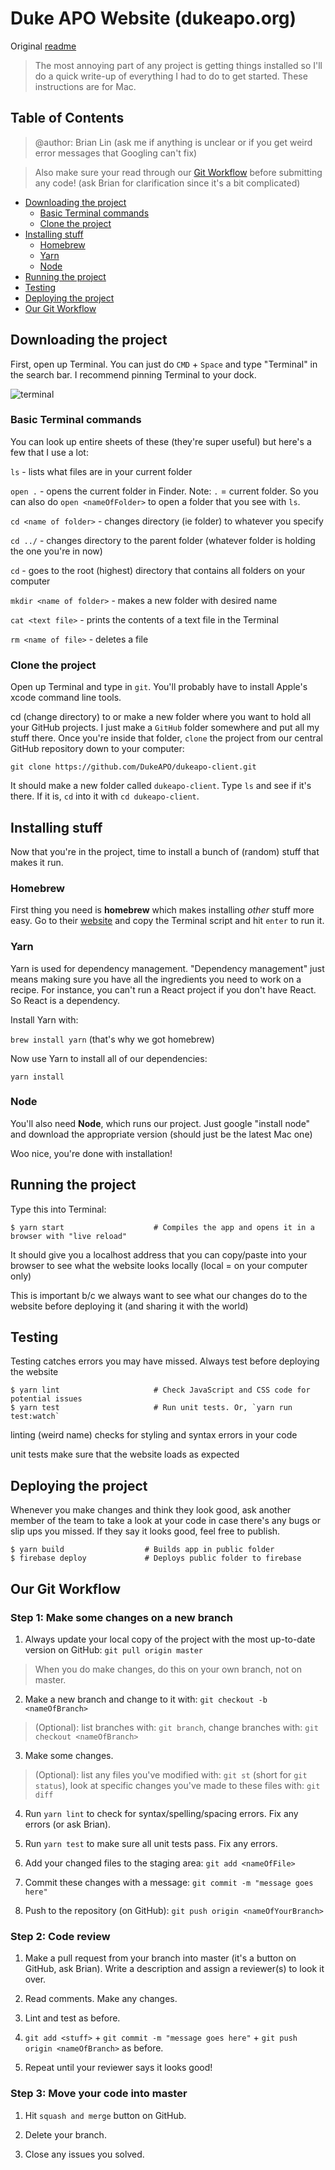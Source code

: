# Duke APO Website (dukeapo.org)

Original [readme](https://github.com/kriasoft/react-static-boilerplate/blob/master/README.md)

> The most annoying part of any project is getting things installed so I'll do a quick write-up of everything I had to do to get started. These instructions are for Mac.

## Table of Contents

> @author: Brian Lin (ask me if anything is unclear or if you get weird error messages that Googling can't fix)

> Also make sure your read through our [Git Workflow](#our-git-workflow) before submitting any code! (ask Brian for clarification since it's a bit complicated)

- [Downloading the project](#downloading-the-project)
  - [Basic Terminal commands](#basic-terminal-commands)
  - [Clone the project](#clone-the-project)
- [Installing stuff](#installing-stuff)
  - [Homebrew](#homebrew)
  - [Yarn](#yarn)
  - [Node](#node)
- [Running the project](#running-the-project)
- [Testing](#testing)
- [Deploying the project](#deploying-the-project)
- [Our Git Workflow](#our-git-workflow)

## Downloading the project

First, open up Terminal. You can just do `CMD` + `Space` and type "Terminal" in the search bar. I recommend pinning Terminal to your dock.

![terminal](http://i.imgur.com/Y1o9O7T.png)

### Basic Terminal commands

You can look up entire sheets of these (they're super useful) but here's a few that I use a lot:

`ls` - lists what files are in your current folder

`open .` - opens the current folder in Finder. Note: `.` = current folder. So you can also do `open <nameOfFolder>` to open a folder that you see with `ls`.

`cd <name of folder>` - changes directory (ie folder) to whatever you specify

`cd ../` - changes directory to the parent folder (whatever folder is holding the one you're in now)

`cd` - goes to the root (highest) directory that contains all folders on your computer

`mkdir <name of folder>` - makes a new folder with desired name

`cat <text file>` - prints the contents of a text file in the Terminal

`rm <name of file>` - deletes a file

### Clone the project

Open up Terminal and type in `git`. You'll probably have to install Apple's xcode command line tools.

cd (change directory) to or make a new folder where you want to hold all your GitHub projects. I just make a `GitHub` folder somewhere and put all my stuff there. Once you're inside that folder, `clone` the project from our central GitHub repository down to your computer:

`git clone https://github.com/DukeAPO/dukeapo-client.git`

It should make a new folder called `dukeapo-client`. Type `ls` and see if it's there. If it is, `cd` into it with `cd dukeapo-client`.

## Installing stuff

Now that you're in the project, time to install a bunch of (random) stuff that makes it run.

### Homebrew

First thing you need is **homebrew** which makes installing *other* stuff more easy. Go to their [website](https://brew.sh/) and copy the Terminal script and hit `enter` to run it. 

### Yarn

Yarn is used for dependency management. "Dependency management" just means making sure you have all the ingredients you need to work on a recipe. For instance, you can't run a React project if you don't have React. So React is a dependency. 

Install Yarn with:

`brew install yarn` (that's why we got homebrew)

Now use Yarn to install all of our dependencies:

`yarn install`

### Node

You'll also need **Node**, which runs our project. Just google "install node" and download the appropriate version (should just be the latest Mac one)

Woo nice, you're done with installation!

## Running the project

Type this into Terminal:

```shell
$ yarn start                    # Compiles the app and opens it in a browser with "live reload"
```
It should give you a localhost address that you can copy/paste into your browser to see what the website looks locally (local = on your computer only)

This is important b/c we always want to see what our changes do to the website before deploying it (and sharing it with the world)

## Testing

Testing catches errors you may have missed. Always test before deploying the website

```shell
$ yarn lint                     # Check JavaScript and CSS code for potential issues
$ yarn test                     # Run unit tests. Or, `yarn run test:watch`
```

linting (weird name) checks for styling and syntax errors in your code

unit tests make sure that the website loads as expected

## Deploying the project

Whenever you make changes and think they look good, ask another member of the team to take a look at your code in case there's any bugs or slip ups you missed. If they say it looks good, feel free to publish.

```shell
$ yarn build                  # Builds app in public folder
$ firebase deploy             # Deploys public folder to firebase
```

## Our Git Workflow

### Step 1: Make some changes on a new branch

1. Always update your local copy of the project with the most up-to-date version on GitHub: `git pull origin master`

> When you do make changes, do this on your own branch, not on master.

2. Make a new branch and change to it with: `git checkout -b <nameOfBranch>`

> (Optional): list branches with: `git branch`, change branches with: `git checkout <nameOfBranch>`

3. Make some changes. 

> (Optional): list any files you've modified with: `git st` (short for `git status`), look at specific changes you've made to these files with: `git diff`

4. Run `yarn lint` to check for syntax/spelling/spacing errors. Fix any errors (or ask Brian).

5. Run `yarn test` to make sure all unit tests pass. Fix any errors.

6. Add your changed files to the staging area: `git add <nameOfFile>`

7. Commit these changes with a message: `git commit -m "message goes here"`

8. Push to the repository (on GitHub): `git push origin <nameOfYourBranch>`


### Step 2: Code review

1. Make a pull request from your branch into master (it's a button on GitHub, ask Brian). Write a description and assign a reviewer(s) to look it over. 

2. Read comments. Make any changes.

3. Lint and test as before. 

3. `git add <stuff>` + `git commit -m "message goes here"` + `git push origin <nameOfBranch>` as before.

4. Repeat until your reviewer says it looks good!

### Step 3: Move your code into master

1. Hit `squash and merge` button on GitHub. 

2. Delete your branch.

3. Close any issues you solved.


